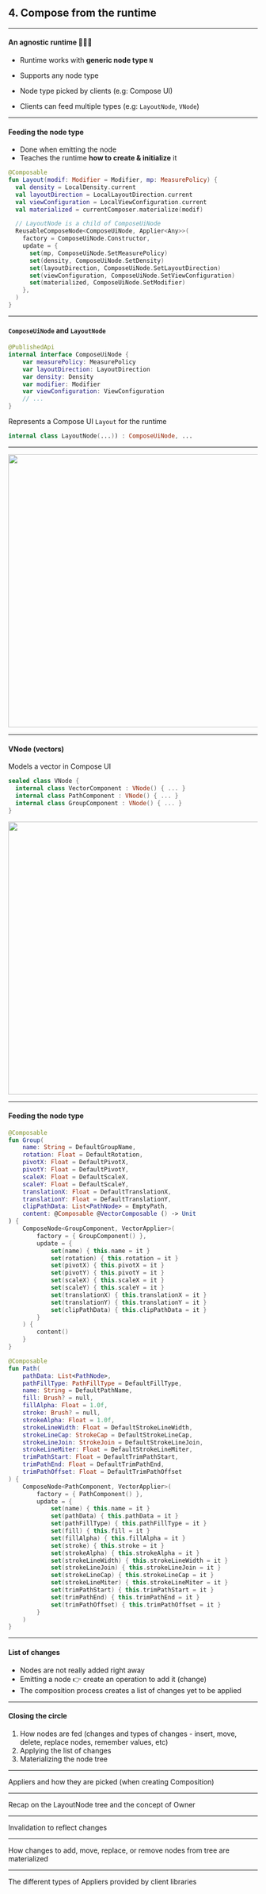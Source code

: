 ## **4. Compose from the runtime**

---

#### An **agnostic runtime** 🤷🏾‍♀️

* Runtime works with **generic node type `N`**

* Supports any node type

* Node type picked by clients (e.g: Compose UI)

* Clients can feed multiple types (e.g: `LayoutNode`, `VNode`)

---

#### **Feeding the node type**

* Done when emitting the node
* Teaches the runtime **how to create & initialize** it

```kotlin
@Composable
fun Layout(modif: Modifier = Modifier, mp: MeasurePolicy) {
  val density = LocalDensity.current
  val layoutDirection = LocalLayoutDirection.current
  val viewConfiguration = LocalViewConfiguration.current
  val materialized = currentComposer.materialize(modif)

  // LayoutNode is a child of ComposeUiNode
  ReusableComposeNode<ComposeUiNode, Applier<Any>>(
    factory = ComposeUiNode.Constructor,
    update = {
      set(mp, ComposeUiNode.SetMeasurePolicy)
      set(density, ComposeUiNode.SetDensity)
      set(layoutDirection, ComposeUiNode.SetLayoutDirection)
      set(viewConfiguration, ComposeUiNode.SetViewConfiguration)
      set(materialized, ComposeUiNode.SetModifier)
    },
  )
}
```

---

#### **`ComposeUiNode`** and **`LayoutNode`**

```kotlin
@PublishedApi
internal interface ComposeUiNode {
    var measurePolicy: MeasurePolicy
    var layoutDirection: LayoutDirection
    var density: Density
    var modifier: Modifier
    var viewConfiguration: ViewConfiguration
    // ...
}
```

Represents a Compose UI `Layout` for the runtime

```kotlin
internal class LayoutNode(...)) : ComposeUiNode, ...
```

---

<img src="slides/images/composition_trees.png" width=550 />

---

#### **VNode** (vectors)

Models a vector in Compose UI

```kotlin
sealed class VNode {
  internal class VectorComponent : VNode() { ... }
  internal class PathComponent : VNode() { ... }
  internal class GroupComponent : VNode() { ... }
}
```

<img src="slides/images/vnode.png" width=550 />

---

#### **Feeding the node type**

```kotlin
@Composable
fun Group(
    name: String = DefaultGroupName,
    rotation: Float = DefaultRotation,
    pivotX: Float = DefaultPivotX,
    pivotY: Float = DefaultPivotY,
    scaleX: Float = DefaultScaleX,
    scaleY: Float = DefaultScaleY,
    translationX: Float = DefaultTranslationX,
    translationY: Float = DefaultTranslationY,
    clipPathData: List<PathNode> = EmptyPath,
    content: @Composable @VectorComposable () -> Unit
) {
    ComposeNode<GroupComponent, VectorApplier>(
        factory = { GroupComponent() },
        update = {
            set(name) { this.name = it }
            set(rotation) { this.rotation = it }
            set(pivotX) { this.pivotX = it }
            set(pivotY) { this.pivotY = it }
            set(scaleX) { this.scaleX = it }
            set(scaleY) { this.scaleY = it }
            set(translationX) { this.translationX = it }
            set(translationY) { this.translationY = it }
            set(clipPathData) { this.clipPathData = it }
        }
    ) {
        content()
    }
}

@Composable
fun Path(
    pathData: List<PathNode>,
    pathFillType: PathFillType = DefaultFillType,
    name: String = DefaultPathName,
    fill: Brush? = null,
    fillAlpha: Float = 1.0f,
    stroke: Brush? = null,
    strokeAlpha: Float = 1.0f,
    strokeLineWidth: Float = DefaultStrokeLineWidth,
    strokeLineCap: StrokeCap = DefaultStrokeLineCap,
    strokeLineJoin: StrokeJoin = DefaultStrokeLineJoin,
    strokeLineMiter: Float = DefaultStrokeLineMiter,
    trimPathStart: Float = DefaultTrimPathStart,
    trimPathEnd: Float = DefaultTrimPathEnd,
    trimPathOffset: Float = DefaultTrimPathOffset
) {
    ComposeNode<PathComponent, VectorApplier>(
        factory = { PathComponent() },
        update = {
            set(name) { this.name = it }
            set(pathData) { this.pathData = it }
            set(pathFillType) { this.pathFillType = it }
            set(fill) { this.fill = it }
            set(fillAlpha) { this.fillAlpha = it }
            set(stroke) { this.stroke = it }
            set(strokeAlpha) { this.strokeAlpha = it }
            set(strokeLineWidth) { this.strokeLineWidth = it }
            set(strokeLineJoin) { this.strokeLineJoin = it }
            set(strokeLineCap) { this.strokeLineCap = it }
            set(strokeLineMiter) { this.strokeLineMiter = it }
            set(trimPathStart) { this.trimPathStart = it }
            set(trimPathEnd) { this.trimPathEnd = it }
            set(trimPathOffset) { this.trimPathOffset = it }
        }
    )
}
```

---

#### List of changes

* Nodes are not really added right away
* Emitting a node 👉 create an operation to add it (change)
* The composition process creates a list of changes yet to be applied

---

#### Closing the circle

1. How nodes are fed (changes and types of changes - insert, move, delete, replace nodes, remember values, etc)
2. Applying the list of changes
3. Materializing the node tree

---

Appliers and how they are picked (when creating Composition)

---

Recap on the LayoutNode tree and the concept of Owner

---

Invalidation to reflect changes

---

How changes to add, move, replace, or remove nodes from tree are materialized

---

The different types of Appliers provided by client libraries
